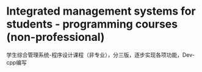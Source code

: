 # Integrated management systems for students - programming courses (non-professional)
学生综合管理系统-程序设计课程（非专业），分三版，逐步实现各项功能，Dev-cpp编写
